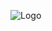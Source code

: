 ![Logo](https://firebasestorage.googleapis.com/v0/b/storagefirebase2022.appspot.com/o/github-repo-banner.png?alt=media&token=8a31f94e-20bc-4390-a650-c7d5682cbb50)

